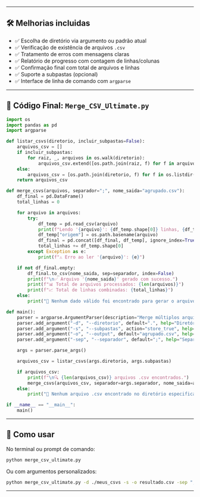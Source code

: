 
---

## 🛠️ Melhorias incluidas

- ✅ Escolha de diretório via argumento ou padrão atual
- ✅ Verificação de existência de arquivos `.csv`
- ✅ Tratamento de erros com mensagens claras
- ✅ Relatório de progresso com contagem de linhas/colunas
- ✅ Confirmação final com total de arquivos e linhas
- ✅ Suporte a subpastas (opcional)
- ✅ Interface de linha de comando com `argparse`

---

## 🧪 Código Final: `Merge_CSV_Ultimate.py`

```python
import os
import pandas as pd
import argparse

def listar_csvs(diretorio, incluir_subpastas=False):
    arquivos_csv = []
    if incluir_subpastas:
        for raiz, _, arquivos in os.walk(diretorio):
            arquivos_csv.extend([os.path.join(raiz, f) for f in arquivos if f.endswith(".csv")])
    else:
        arquivos_csv = [os.path.join(diretorio, f) for f in os.listdir(diretorio) if f.endswith(".csv")]
    return arquivos_csv

def merge_csvs(arquivos, separador=";", nome_saida="agrupado.csv"):
    df_final = pd.DataFrame()
    total_linhas = 0

    for arquivo in arquivos:
        try:
            df_temp = pd.read_csv(arquivo)
            print(f"Lendo '{arquivo}': {df_temp.shape[0]} linhas, {df_temp.shape[1]} colunas")
            df_temp["origem"] = os.path.basename(arquivo)
            df_final = pd.concat([df_final, df_temp], ignore_index=True)
            total_linhas += df_temp.shape[0]
        except Exception as e:
            print(f"⚠️ Erro ao ler '{arquivo}': {e}")

    if not df_final.empty:
        df_final.to_csv(nome_saida, sep=separador, index=False)
        print(f"\n✅ Arquivo '{nome_saida}' gerado com sucesso.")
        print(f"📊 Total de arquivos processados: {len(arquivos)}")
        print(f"📈 Total de linhas combinadas: {total_linhas}")
    else:
        print("🚫 Nenhum dado válido foi encontrado para gerar o arquivo.")

def main():
    parser = argparse.ArgumentParser(description="Merge múltiplos arquivos CSV em um único arquivo.")
    parser.add_argument("-d", "--diretorio", default=".", help="Diretório onde estão os arquivos CSV")
    parser.add_argument("-s", "--subpastas", action="store_true", help="Incluir arquivos em subpastas")
    parser.add_argument("-o", "--output", default="agrupado.csv", help="Nome do arquivo de saída")
    parser.add_argument("-sep", "--separador", default=";", help="Separador do CSV de saída")

    args = parser.parse_args()

    arquivos_csv = listar_csvs(args.diretorio, args.subpastas)

    if arquivos_csv:
        print(f"\n🔍 {len(arquivos_csv)} arquivos .csv encontrados.")
        merge_csvs(arquivos_csv, separador=args.separador, nome_saida=args.output)
    else:
        print("🚫 Nenhum arquivo .csv encontrado no diretório especificado.")

if __name__ == "__main__":
    main()
```

---

## 🧭 Como usar

No terminal ou prompt de comando:

```bash
python merge_csv_ultimate.py
```

Ou com argumentos personalizados:

```bash
python merge_csv_ultimate.py -d ./meus_csvs -s -o resultado.csv -sep ","
```

---
